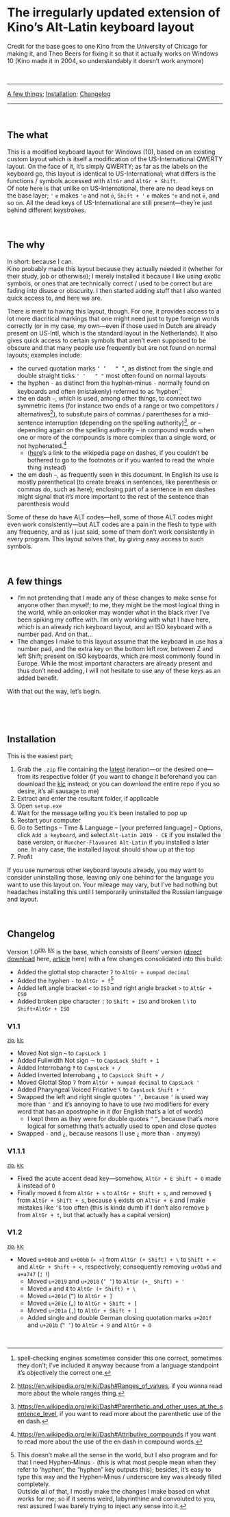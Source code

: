 # The irregularly updated extension of Kino’s Alt-Latin keyboard layout

Credit for the base goes to one Kino from the University of Chicago for making it, and Theo Beers for fixing it so that it actually works on Windows 10 (Kino made it in 2004, so understandably it doesn’t work anymore)

&nbsp;
* * *
[A few things](#a-few-things); [Installation](#installation); [Changelog](#changelog)

* * *

&nbsp;

## The what

This is a modified keyboard layout for Windows (10), based on an existing custom layout which is itself a modification of the US-International QWERTY layout.
On the face of it, it’s simply QWERTY; as far as the labels on the keyboard go, this layout is identical to US-International; what differs is the functions / symbols accessed with `AltGr` and `AltGr + Shift`.  
Of note here is that unlike on US-International, there are no dead keys on the base layer; `'` `e` makes `'e` and not `é`, `Shift + '` `e` makes `"e` and not `ë`, and so on. All the dead keys of US-International are still present—they’re just behind different keystrokes.

&nbsp;

## The why

In short: because I can.  
Kino probably made this layout because they actually needed it (whether for their study, job or otherwise); I merely installed it because I like using exotic symbols, or ones that are technically correct / used to be correct but are fading into disuse or obscurity. I then started adding stuff that I also wanted quick access to, and here we are.

There *is* merit to having this layout, though. For one, it provides access to a lot more diacritical markings that one might need just to type foreign words correctly (or in my case, my own—even if those used in Dutch are already present on US-Intl, which is the standard layout in the Netherlands). It also gives quick access to certain symbols that aren’t even supposed to be obscure and that many people use frequently but are not found on normal layouts; examples include:

+ the curved quotation marks `‘ ’   “ ”`, as distinct from the single and double straight ticks `' '   " "` most often found on normal layouts
+ the hyphen `‐` as distinct from the hyphen‐minus `-` normally found on keyboards and often (mistakenly) referrred to as ‘hyphen’[^hyphen]
+ the en dash `–`, which is used, among other things, to connect two symmetric items (for instance two ends of a range or two competitors / alternatives[^emdr]), to subsitute pairs of commas / parentheses for a mid‐sentence interruption (depending on the spelling authority)[^emdp], or – depending again on the spelling authority – in compound words when one or more of the compounds is more complex than a single word, or not hyphenated.[^emdc]
  + ([here][dwiki]’s a link to the wikipedia page on dashes, if you couldn’t be bothered to go to the footnotes or if you wanted to read the whole thing instead)
+ the em dash `—`, as frequently seen in this document. In English its use is mostly parenthetical (to create breaks in sentences, like parenthesis or commas do, such as here); enclosing part of a sentence in em dashes might signal that it’s more important to the rest of the sentence than parenthesis would

Some of these do have ALT codes—hell, some of those ALT codes might even work consistently—but ALT codes are a pain in the flesh to type with any frequency, and as I just said, some of them don’t work consistently in every program. This layout solves that, by giving easy access to such symbols.

&nbsp;

## A few things

+ I’m not pretending that I made any of these changes to make sense for anyone other than myself; to me, they might be the most logical thing in the world, while an onlooker may wonder what in the black river I’ve been spiking my coffee with. I’m only working with what I have here, which is an already rich keyboard layout, and an ISO keyboard with a number pad. And on that…
+ The changes I make to this layout assume that the keyboard in use has a number pad, and the extra key on the bottom left row, between Z and left Shift; present on ISO keyboards, which are most commonly found in Europe. While the most important characters are already present and thus don’t need adding, I will not hesitate to use any of these keys as an added benefit.

With that out the way, let’s begin.

&nbsp;

&nbsp;

## Installation

This is the easiest part;

1) Grab the `.zip` file containing the [latest][latest-zip] iteration—or the desired one—from its respective folder (if you want to change it beforehand you can download the [klc][latest-klc] instead; or you can download the entire repo if you so desire, it’s all sausage to me)
2) Extract and enter the resultant folder, if applicable
3) Open `setup.exe`
4) Wait for the message telling you it’s been installed to pop up
5) Restart your computer
6) Go to Settings – Time & Language – [your preferred language] – Options, click `Add a keyboard`, and select `Alt-Latin 2019 - CE` if you installed the base version, or `Muncher‐Flavoured Alt‐Latin` if you installed a later one. In any case, the installed layout should show up at the top
7) Profit

If you use numerous other keyboard layouts already, you may want to consider uninstalling those, leaving only one behind for the language you want to use this layout on. Your mileage may vary, but I’ve had nothing but headaches installing this until I temporarily uninstalled the Russian language and layout.

&nbsp;

## Changelog

Version 1.0<sup>[zip][1-0zip], [klc][1-0klc]</sup> is the base, which consists of Beers’ version ([direct download] here, [article] here) with a few changes consolidated into this build:

+ Added the glottal stop character `ʔ` to `AltGr + numpad decimal`
+ Added the hyphen `‐` to `AltGr + f`[^hyphenlocation]
+ Added left angle bracket `<` to `ISO` and right angle bracket `>` to `AltGr + ISO`
+ Added broken pipe character `¦` to `Shift + ISO` and broken `l` `ꝇ` to `Shift+AltGr + ISO`

### V1.1

<sup>[zip][1-1zip], [klc][1-1klc]</sup>

+ Moved Not sign `¬` to `CapsLock 1`
+ Added Fullwidth Not sign `￢` to `CapsLock Shift + 1`
+ Added Interrobang `‽` to `CapsLock + /`
+ Added Inverted Interrobang `⸘` to `CapsLock Shift + /`
+ Moved Glottal Stop `ʔ` from `AltGr + numpad decimal` to `CapsLock '`
+ Added Pharyngeal Voiced Fricative `ʕ` to `CapsLock Shift + '`
+ Swapped the left and right single quotes `‘` `’`, because `’` is used way more than `‘` and it’s annoying to have to use *two* modifiers for every word that has an apostrophe in it (for English that’s a lot of words)
  + I kept them as they were for double quotes `“` `”`, because that’s more logical for something that’s actually used to open and close quotes
+ Swapped `·` and `¿`, because reasons (I use `¿` more than `·` anyway)

### V1.1.1

<sup>[zip][1-1-1zip], [klc][1-1-1klc]</sup>

+ Fixed the acute accent dead key—somehow, `AltGr + E Shift + O` made `Ã` instead of `Ó`
+ Finally moved `ß` from `AltGr + s` to `AltGr + Shift + s`, and removed `§` from `AltGr + Shift + s`, because `§` exists on `AltGr + 6` and I make mistakes like `’ß` too often (this is kinda dumb if I don’t also remove `þ` from `AltGr + t`, but that actually has a capital version)

### V1.2

<sup>[zip][1-2zip], [klc][1-2klc]</sup>

+ Moved `u+00ab` and `u+00bb` (`« »`) from `AltGr (+ Shift) + \` to `Shift + <` and `AltGr + Shift + <`, respectively; consequently removing `u+00a6` and `u+a747` (`¦ ꝇ`)
  + Moved `u+2019` and `u+2018` (`’ ‘`) to `AltGr (+_ Shift) + '`
  + Moved `æ` and `Æ` to `AltGr (+ Shift) + \`
  + Moved `u+201d` (`”`) to `AltGr + ]`
  + Moved `u+201e` (`„`) to `AltGr + Shift + [`
  + Moved `u+201a` (`‚`) to `AltGr + Shift + ]`
  + Added single and double German closing quotation marks `u+201f` and `u+201b` (`‟ ‛`) to `AltGr + 9` and `AltGr + 0`


&nbsp;

[^hyphen]: spell‐checking engines sometimes consider this one correct, sometimes they don’t; I’ve included it anyway because from a language standpoint it’s objectively the correct one.

[^emdr]: <https://en.wikipedia.org/wiki/Dash#Ranges_of_values>, if you wanna read more about the whole ranges thing.

[^emdp]: <https://en.wikipedia.org/wiki/Dash#Parenthetic_and_other_uses_at_the_sentence_level>, if you want to read more about the parenthetic use of the en dash.

[^emdc]: <https://en.wikipedia.org/wiki/Dash#Attributive_compounds> if you want to read more about the use of the en dash in compound words.

[^hyphenlocation]: This doesn’t make all the sense in the world, but I also program and for that I need Hyphen‐Minus `-` (this is what most people mean when they refer to ‘hyphen’, the “hyphen” key outputs this); besides, it’s easy to type this way and the Hyphen‐Minus / underscore key was already filled completely.  
Outside all of that, I mostly make the changes I make based on what works for me; so if it seems weird, labyrinthine and convoluted to you, rest assured I was barely trying to inject any sense into it.

[dwiki]: https://en.wikipedia.org/wiki/Dash "https://en.wikipedia.org/wiki/Dash"

[direct download]: https://www.theobeers.com/AltLat19.zip "https://www.theobeers.com/AltLat19.zip"

[article]: https://medium.com/@tbeers/the-alt-latin-keyboard-layout-windows-version-701c64f8bfd8 "https://medium.com/@tbeers/the-alt-latin-keyboard-layout-windows-version-701c64f8bfd8"

[latest-zip]: /MFAL-v1.2.zip "MFAL-v1.2.zip"
[latest-klc]: /v1.2/MFAL-v1.2/Muncher‐Flavoured_Alt‐Latin_v1.2.klc "Muncher‐Flavoured_Alt‐Latin_v1.2.klc"

[1-0zip]: /ALCE-v1.0.zip "ALCE-v1.0.zip"
[1-0klc]: /v1.0/Alt-Latin_CE_v1.0.klc "v1.0/Alt-Latin_CE_v1.0.klc"

[1-1zip]: /MFAL-v1.1.zip "MFAL-v1.1.zip"
[1-1klc]: /v1.1/Muncher%E2%80%90Flavoured_Alt%E2%80%90Latin_v1.1.klc "Muncher‐Flavoured_Alt‐Latin_v1.1.klc"

[1-1-1zip]: /MFAL-v1.1.1.zip "MFAL-v1.1.1.zip"
[1-1-1klc]: /v1.1.1/Muncher‐Flavoured_Alt‐Latin_v1.1.1.klc "Muncher‐Flavoured_Alt‐Latin_v1.1.1.klc"

[1-2zip]: /MFAL-v1.2.zip "MFAL-v1.2.zip"
[1-2klc]: /v1.2/Muncher‐Flavoured_Alt‐Latin_v1.2.klc "Muncher‐Flavoured_Alt‐Latin_v1.2.klc"
